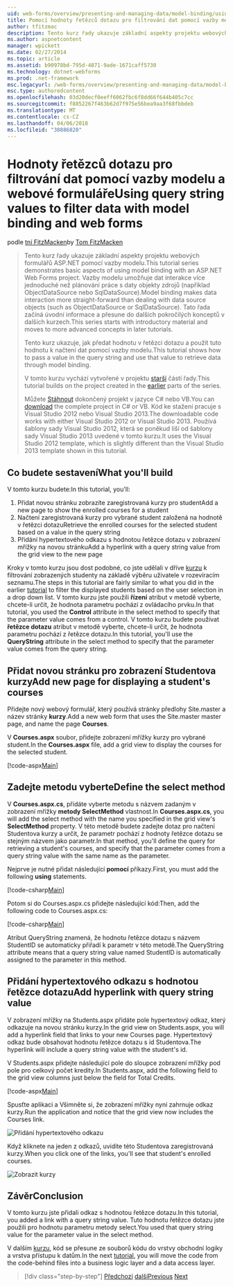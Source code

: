 ```yaml
---
uid: web-forms/overview/presenting-and-managing-data/model-binding/using-query-string-values-to-retrieve-data
title: Pomocí hodnoty řetězců dotazu pro filtrování dat pomocí vazby modelu a webových formulářů | Microsoft Docs
author: tfitzmac
description: Tento kurz řady ukazuje základní aspekty projektu webových formulářů ASP.NET pomocí vazby modelu. Interakce dat umožňuje vazby modelu další přímo-...
ms.author: aspnetcontent
manager: wpickett
ms.date: 02/27/2014
ms.topic: article
ms.assetid: b90978bd-795d-4871-9ade-1671caff5730
ms.technology: dotnet-webforms
ms.prod: .net-framework
msc.legacyurl: /web-forms/overview/presenting-and-managing-data/model-binding/using-query-string-values-to-retrieve-data
msc.type: authoredcontent
ms.openlocfilehash: 03d20decf0eeff6062fbc6f8dd66f644b405c7cc
ms.sourcegitcommit: f8852267f463b62d7f975e56bea9aa3f68fbbdeb
ms.translationtype: MT
ms.contentlocale: cs-CZ
ms.lasthandoff: 04/06/2018
ms.locfileid: "30886820"
---
```

<a name="using-query-string-values-to-filter-data-with-model-binding-and-web-forms"></a><span data-ttu-id="b53cf-104">Hodnoty řetězců dotazu pro filtrování dat pomocí vazby modelu a webové formuláře</span><span class="sxs-lookup"><span data-stu-id="b53cf-104">Using query string values to filter data with model binding and web forms</span></span>
====================
<span data-ttu-id="b53cf-105">podle [tní FitzMacken](https://github.com/tfitzmac)</span><span class="sxs-lookup"><span data-stu-id="b53cf-105">by [Tom FitzMacken](https://github.com/tfitzmac)</span></span>

> <span data-ttu-id="b53cf-106">Tento kurz řady ukazuje základní aspekty projektu webových formulářů ASP.NET pomocí vazby modelu.</span><span class="sxs-lookup"><span data-stu-id="b53cf-106">This tutorial series demonstrates basic aspects of using model binding with an ASP.NET Web Forms project.</span></span> <span data-ttu-id="b53cf-107">Vazby modelu umožňuje dat interakce více jednoduché než plánování práce s daty objekty zdrojů (například ObjectDataSource nebo SqlDataSource).</span><span class="sxs-lookup"><span data-stu-id="b53cf-107">Model binding makes data interaction more straight-forward than dealing with data source objects (such as ObjectDataSource or SqlDataSource).</span></span> <span data-ttu-id="b53cf-108">Tato řada začíná úvodní informace a přesune do dalších pokročilých konceptů v dalších kurzech.</span><span class="sxs-lookup"><span data-stu-id="b53cf-108">This series starts with introductory material and moves to more advanced concepts in later tutorials.</span></span>
> 
> <span data-ttu-id="b53cf-109">Tento kurz ukazuje, jak předat hodnotu v řetězci dotazu a použít tuto hodnotu k načtení dat pomocí vazby modelu.</span><span class="sxs-lookup"><span data-stu-id="b53cf-109">This tutorial shows how to pass a value in the query string and use that value to retrieve data through model binding.</span></span>
> 
> <span data-ttu-id="b53cf-110">V tomto kurzu vychází vytvořené v projektu [starší](retrieving-data.md) částí řady.</span><span class="sxs-lookup"><span data-stu-id="b53cf-110">This tutorial builds on the project created in the [earlier](retrieving-data.md) parts of the series.</span></span>
> 
> <span data-ttu-id="b53cf-111">Můžete [Stáhnout](https://go.microsoft.com/fwlink/?LinkId=286116) dokončený projekt v jazyce C# nebo VB.</span><span class="sxs-lookup"><span data-stu-id="b53cf-111">You can [download](https://go.microsoft.com/fwlink/?LinkId=286116) the complete project in C# or VB.</span></span> <span data-ttu-id="b53cf-112">Kód ke stažení pracuje s Visual Studio 2012 nebo Visual Studio 2013.</span><span class="sxs-lookup"><span data-stu-id="b53cf-112">The downloadable code works with either Visual Studio 2012 or Visual Studio 2013.</span></span> <span data-ttu-id="b53cf-113">Používá šablony sady Visual Studio 2012, která se poněkud liší od šablony sady Visual Studio 2013 uvedené v tomto kurzu.</span><span class="sxs-lookup"><span data-stu-id="b53cf-113">It uses the Visual Studio 2012 template, which is slightly different than the Visual Studio 2013 template shown in this tutorial.</span></span>


## <a name="what-youll-build"></a><span data-ttu-id="b53cf-114">Co budete sestavení</span><span class="sxs-lookup"><span data-stu-id="b53cf-114">What you'll build</span></span>

<span data-ttu-id="b53cf-115">V tomto kurzu budete:</span><span class="sxs-lookup"><span data-stu-id="b53cf-115">In this tutorial, you'll:</span></span>

1. <span data-ttu-id="b53cf-116">Přidat novou stránku zobrazíte zaregistrovaná kurzy pro student</span><span class="sxs-lookup"><span data-stu-id="b53cf-116">Add a new page to show the enrolled courses for a student</span></span>
2. <span data-ttu-id="b53cf-117">Načtení zaregistrovaná kurzy pro vybrané student založená na hodnotě v řetězci dotazu</span><span class="sxs-lookup"><span data-stu-id="b53cf-117">Retrieve the enrolled courses for the selected student based on a value in the query string</span></span>
3. <span data-ttu-id="b53cf-118">Přidání hypertextového odkazu s hodnotou řetězce dotazu v zobrazení mřížky na novou stránku</span><span class="sxs-lookup"><span data-stu-id="b53cf-118">Add a hyperlink with a query string value from the grid view to the new page</span></span>

<span data-ttu-id="b53cf-119">Kroky v tomto kurzu jsou dost podobné, co jste udělali v dříve [kurzu](sorting-paging-and-filtering-data.md) k filtrování zobrazených studenty na základě výběru uživatele v rozevíracím seznamu.</span><span class="sxs-lookup"><span data-stu-id="b53cf-119">The steps in this tutorial are fairly similar to what you did in the earlier [tutorial](sorting-paging-and-filtering-data.md) to filter the displayed students based on the user selection in a drop down list.</span></span> <span data-ttu-id="b53cf-120">V tomto kurzu jste použili **řízení** atribut v metodě vyberte, chcete-li určit, že hodnota parametru pochází z ovládacího prvku.</span><span class="sxs-lookup"><span data-stu-id="b53cf-120">In that tutorial, you used the **Control** attribute in the select method to specify that the parameter value comes from a control.</span></span> <span data-ttu-id="b53cf-121">V tomto kurzu budete používat **řetězce dotazu** atribut v metodě vyberte, chcete-li určit, že hodnota parametru pochází z řetězce dotazu.</span><span class="sxs-lookup"><span data-stu-id="b53cf-121">In this tutorial, you'll use the **QueryString** attribute in the select method to specify that the parameter value comes from the query string.</span></span>

## <a name="add-new-page-for-displaying-a-students-courses"></a><span data-ttu-id="b53cf-122">Přidat novou stránku pro zobrazení Studentova kurzy</span><span class="sxs-lookup"><span data-stu-id="b53cf-122">Add new page for displaying a student's courses</span></span>

<span data-ttu-id="b53cf-123">Přidejte nový webový formulář, který používá stránky předlohy Site.master a název stránky **kurzy**.</span><span class="sxs-lookup"><span data-stu-id="b53cf-123">Add a new web form that uses the Site.master master page, and name the page **Courses**.</span></span>

<span data-ttu-id="b53cf-124">V **Courses.aspx** soubor, přidejte zobrazení mřížky kurzy pro vybrané student.</span><span class="sxs-lookup"><span data-stu-id="b53cf-124">In the **Courses.aspx** file, add a grid view to display the courses for the selected student.</span></span>

[!code-aspx[Main](using-query-string-values-to-retrieve-data/samples/sample1.aspx)]

## <a name="define-the-select-method"></a><span data-ttu-id="b53cf-125">Zadejte metodu vyberte</span><span class="sxs-lookup"><span data-stu-id="b53cf-125">Define the select method</span></span>

<span data-ttu-id="b53cf-126">V **Courses.aspx.cs**, přidáte vyberte metodu s názvem zadaným v zobrazení mřížky **metody SelectMethod** vlastnost.</span><span class="sxs-lookup"><span data-stu-id="b53cf-126">In **Courses.aspx.cs**, you will add the select method with the name you specified in the grid view's **SelectMethod** property.</span></span> <span data-ttu-id="b53cf-127">V této metodě budete zadejte dotaz pro načtení Studentova kurzy a určit, že parametr pochází z hodnoty řetězce dotazu se stejným názvem jako parametr.</span><span class="sxs-lookup"><span data-stu-id="b53cf-127">In that method, you'll define the query for retrieving a student's courses, and specify that the parameter comes from a query string value with the same name as the parameter.</span></span>

<span data-ttu-id="b53cf-128">Nejprve je nutné přidat následující **pomocí** příkazy.</span><span class="sxs-lookup"><span data-stu-id="b53cf-128">First, you must add the following **using** statements.</span></span>

[!code-csharp[Main](using-query-string-values-to-retrieve-data/samples/sample2.cs)]

<span data-ttu-id="b53cf-129">Potom si do Courses.aspx.cs přidejte následující kód:</span><span class="sxs-lookup"><span data-stu-id="b53cf-129">Then, add the following code to Courses.aspx.cs:</span></span>

[!code-csharp[Main](using-query-string-values-to-retrieve-data/samples/sample3.cs)]

<span data-ttu-id="b53cf-130">Atribut QueryString znamená, že hodnotu řetězce dotazu s názvem StudentID se automaticky přiřadí k parametr v této metodě.</span><span class="sxs-lookup"><span data-stu-id="b53cf-130">The QueryString attribute means that a query string value named StudentID is automatically assigned to the parameter in this method.</span></span>

## <a name="add-hyperlink-with-query-string-value"></a><span data-ttu-id="b53cf-131">Přidání hypertextového odkazu s hodnotou řetězce dotazu</span><span class="sxs-lookup"><span data-stu-id="b53cf-131">Add hyperlink with query string value</span></span>

<span data-ttu-id="b53cf-132">V zobrazení mřížky na Students.aspx přidáte pole hypertextový odkaz, který odkazuje na novou stránku kurzy.</span><span class="sxs-lookup"><span data-stu-id="b53cf-132">In the grid view on Students.aspx, you will add a hyperlink field that links to your new Courses page.</span></span> <span data-ttu-id="b53cf-133">Hypertextový odkaz bude obsahovat hodnotu řetězce dotazu s id Studentova.</span><span class="sxs-lookup"><span data-stu-id="b53cf-133">The hyperlink will include a query string value with the student's id.</span></span>

<span data-ttu-id="b53cf-134">V Students.aspx přidejte následující pole do sloupce zobrazení mřížky pod pole pro celkový počet kredity.</span><span class="sxs-lookup"><span data-stu-id="b53cf-134">In Students.aspx, add the following field to the grid view columns just below the field for Total Credits.</span></span>

[!code-aspx[Main](using-query-string-values-to-retrieve-data/samples/sample4.aspx?highlight=7-8)]

<span data-ttu-id="b53cf-135">Spusťte aplikaci a Všimněte si, že zobrazení mřížky nyní zahrnuje odkaz kurzy.</span><span class="sxs-lookup"><span data-stu-id="b53cf-135">Run the application and notice that the grid view now includes the Courses link.</span></span>

![Přidání hypertextového odkazu](using-query-string-values-to-retrieve-data/_static/image1.png)

<span data-ttu-id="b53cf-137">Když kliknete na jeden z odkazů, uvidíte této Studentova zaregistrovaná kurzy.</span><span class="sxs-lookup"><span data-stu-id="b53cf-137">When you click one of the links, you'll see that student's enrolled courses.</span></span>

![Zobrazit kurzy](using-query-string-values-to-retrieve-data/_static/image2.png)

## <a name="conclusion"></a><span data-ttu-id="b53cf-139">Závěr</span><span class="sxs-lookup"><span data-stu-id="b53cf-139">Conclusion</span></span>

<span data-ttu-id="b53cf-140">V tomto kurzu jste přidali odkaz s hodnotou řetězce dotazu.</span><span class="sxs-lookup"><span data-stu-id="b53cf-140">In this tutorial, you added a link with a query string value.</span></span> <span data-ttu-id="b53cf-141">Tuto hodnotu řetězce dotazu jste použili pro hodnotu parametru metody select.</span><span class="sxs-lookup"><span data-stu-id="b53cf-141">You used that query string value for the parameter value in the select method.</span></span>

<span data-ttu-id="b53cf-142">V dalším [kurzu](adding-business-logic-layer.md), kód se přesune ze souborů kódu do vrstvy obchodní logiky a vrstva přístupu k datům.</span><span class="sxs-lookup"><span data-stu-id="b53cf-142">In the next [tutorial](adding-business-logic-layer.md), you will move the code from the code-behind files into a business logic layer and a data access layer.</span></span>

> [!div class="step-by-step"]
> <span data-ttu-id="b53cf-143">[Předchozí](integrating-jquery-ui.md)
> [další](adding-business-logic-layer.md)</span><span class="sxs-lookup"><span data-stu-id="b53cf-143">[Previous](integrating-jquery-ui.md)
[Next](adding-business-logic-layer.md)</span></span>
